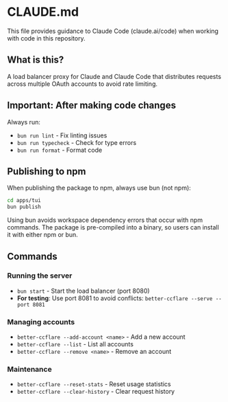 # CLAUDE.md

This file provides guidance to Claude Code (claude.ai/code) when working with code in this repository.

## What is this?

A load balancer proxy for Claude and Claude Code that distributes requests across multiple OAuth accounts to avoid rate limiting.

## Important: After making code changes

Always run:
- `bun run lint` - Fix linting issues
- `bun run typecheck` - Check for type errors
- `bun run format` - Format code

## Publishing to npm

When publishing the package to npm, always use bun (not npm):

```bash
cd apps/tui
bun publish
```

Using bun avoids workspace dependency errors that occur with npm commands. The package is pre-compiled into a binary, so users can install it with either npm or bun.

## Commands

### Running the server
- `bun start` - Start the load balancer (port 8080)
- **For testing**: Use port 8081 to avoid conflicts: `better-ccflare --serve --port 8081`

### Managing accounts
- `better-ccflare --add-account <name>` - Add a new account
- `better-ccflare --list` - List all accounts
- `better-ccflare --remove <name>` - Remove an account

### Maintenance
- `better-ccflare --reset-stats` - Reset usage statistics
- `better-ccflare --clear-history` - Clear request history